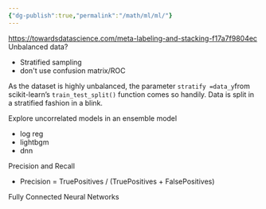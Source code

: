 ```yaml
---
{"dg-publish":true,"permalink":"/math/ml/ml/"}
---
```


https://towardsdatascience.com/meta-labeling-and-stacking-f17a7f9804ec
Unbalanced data?
- Stratified sampling
- don't use confusion matrix/ROC

As the dataset is highly unbalanced, the parameter `stratify =data_y`from scikit-learn’s `train_test_split()` function comes so handily. Data is split in a stratified fashion in a blink.


Explore uncorrelated models in an ensemble model
- log reg
- lightbgm
- dnn


Precision and Recall

-   Precision = TruePositives / (TruePositives + FalsePositives)

Fully Connected Neural Networks
